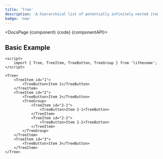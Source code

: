 ```yaml
---
title: 'Tree'
description: 'A hierarchical list of potentially infinitely nested items.'
badge: 'new'
---
```


<script>
	import {DocsPage} from '$site/index.ts';

	import componentAPI from './api';
	import {default as component} from './component.svelte';
	import {default as code} from './component.svelte?raw';
</script>

<DocsPage {component} {code} {componentAPI}>

## Basic Example

```svelte
<script>
	import { Tree, TreeItem, TreeButton, TreeGroup } from 'lithesome';
</script>

<Tree>
	<TreeItem id="1">
		<TreeButton>Item 1</TreeButton>
	</TreeItem>
	<TreeItem id="2">
		<TreeButton>Item 2</TreeButton>
		<TreeGroup>
			<TreeItem id="2-1">
				<TreeButton>Item 2-1<TreeButton>
			</TreeItem>
			<TreeItem id="2-2">
				<TreeButton>Item 2-2<TreeButton>
			</TreeItem>
		</TreeGroup>
	</TreeItem>
	<TreeItem id="3">
		<TreeButton>Item 3</TreeButton>
	</TreeItem>
</Tree>
```

</DocsPage>
